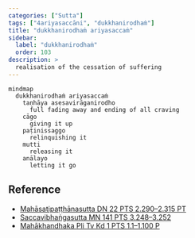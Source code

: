 ```yaml
---
categories: ["Sutta"]
tags: ["4ariyasaccāni", "dukkhanirodhaṁ"]
title: "dukkhanirodhaṁ ariyasaccaṁ"
sidebar:
  label: "dukkhanirodhaṁ"
  order: 103
description: >
  realisation of the cessation of suffering
---
```


```mermaid
mindmap
  dukkhanirodhaṁ ariyasaccaṁ
    taṇhāya asesavirāganirodho
      full fading away and ending of all craving
    cāgo
      giving it up
    paṭinissaggo
      relinquishing it
    mutti
      releasing it
    anālayo
      letting it go
```

## Reference

- [Mahāsatipaṭṭhānasutta DN 22 PTS 2.290–2.315 PT](https://suttacentral.net/dn22)
- [Saccavibhaṅgasutta MN 141 PTS 3.248–3.252](https://suttacentral.net/mn141)
- [Mahākhandhaka Pli Tv Kd 1 PTS 1.1–1.100 P](https://suttacentral.net/pli-tv-kd1)
